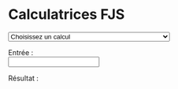 ﻿# Calculatrices FJS

<select id="computations">
  <option value="">Choisissez un calcul</option>
  <option value="comma">Calculer le comma formel d'un nombre premier</option>
  <option value="tofjs">Convertir une fraction en intervalle FJS</option>
  <option value="fromfjs">Convertir un intervalle FJS en fraction</option>
  <option value="setlambda">Ajustez le rayon de tolérance à une valeur arbitraire</option>
</select>

Entrée : <br />
<input type="text" id="input">

Résultat : <br />
<div id="output"></div>

<link rel="stylesheet" href="../assets/calcsheets.css">
<script src="../assets/fjs.js"></script>
<script src="../assets/calc.js"></script>
<script>
  var loc = {
         centValue: "cents",
             shift: "déplacement",
       outputComma: "comma formel",
    outputInterval: "nom d'intervalle",
             ratio: "valeur",
           noInput: "Vous n'avez rien entré.",
     cantFactorize: "« %1 » – je ne sais pas factoriser cela.",
        notANumber: "« %1 » n'est pas un nombre.",
       wrongFormat: "Je ne comprends pas la forme.",
   wrongIntVariant: "L'intervalle « %1 » ne peut pas être dans la catégorie « %2 ».",
       wrongFactor: "2 ou 3 ne peuvent pas être facteurs dans une altération FJS.",
     noComputation: "Vous n'avez rien choisi ; choisissez un calcul de la liste.",
          notPrime: "« %1 » n'est pas un nombre premier.",
    butPythagorean: "2 et 3 sont des octaves et quintes pythagoriciennes qui n'ont pas besoin des altérations FJS.",
           notFrac: "L'entrée n'est pas une fraction (par exemple, 5/3 ou 928/777).",
              div0: "Pourquoi voulez-vous diviser par zéro ?",
           notReal: "« %1 » n'est pas un nombre réel.",
         radiusSet: "Le rayon de tolérance est maintenant %1.",

             comma: "Trouver le déplacement de quintes et le comma formel (ainsi que le nombre de cents pour ce comma) pour chaque nombre premier au-delà de 3.",
             tofjs: "Trouver la seule représentation FJS de chaque fraction. <br>Toutes les altérations FJS sont ici séparées, jamais multipliées. Des intervalles plus petits qu'un unisson sont écrits avec un nombre négatif pour représenter un intervalle descendant, par exemple, 5/4 est <code>M3^5</code> mais 4/5 est <code>M-3_5</code>. <br><strong>Remarque :</strong> la calculatrice utilise des noms anglais pour les intervalles : par exemple, « M3 » signifie une tierce majeure.",
           fromfjs: "Trouver la seule fraction correspondante à chaque représentation FJS. <br>Vous devez utiliser le signe caret pour indiquer le début des altérations otonales et la barre de soulignement pour les utonales. Les altérations FJS peuvent être multipliées comme vous voulez, et vous pouvez utiliser un signe moins pour écrire un intervalle descendant. <br><strong>Remarque :</strong> la calculatrice utilise des noms anglais pour les intervalles : par exemple, « M3 » signifie une tierce majeure.",
         setlambda: "Ajuster le rayon de tolérance à n'importe quelle valeur d'une décimale (nombre à virgule flottante) entre 1 et sqrt(2). <br>Écrivez « default » pour retourner à la valeur conventionnelle, sqrt(33/31)."
  };
</script>
